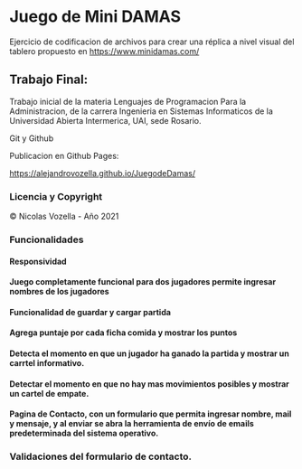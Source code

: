 # Juego de Mini DAMAS

Ejercicio de codificacion de archivos para crear una réplica a nivel visual del tablero propuesto en https://www.minidamas.com/



## Trabajo Final:

Trabajo inicial de la materia Lenguajes de Programacion Para la Administracion, de la carrera Ingenieria en Sistemas Informaticos de la Universidad Abierta Intermerica, UAI, sede Rosario.

Git y Github

Publicacion en Github Pages:

https://alejandrovozella.github.io/JuegodeDamas/

### Licencia y Copyright

© Nicolas Vozella - Año 2021


### Funcionalidades 



#### Responsividad 
#### Juego completamente funcional para dos jugadores permite ingresar nombres de los jugadores 
#### Funcionalidad de guardar y cargar partida 
#### Agrega puntaje por cada ficha comida y mostrar los puntos
#### Detecta el momento en que  un jugador ha ganado la partida y mostrar un carrtel informativo.
#### Detectar el momento en que no hay mas movimientos posibles y mostrar un cartel de empate.
#### Pagina de Contacto, con un formulario que permita ingresar nombre, mail y mensaje, y al enviar se abra la herramienta de envío de emails predeterminada del sistema operativo.
###	Validaciones del formulario de contacto.
